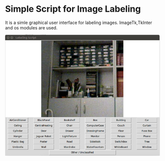 # Simple Script for Image Labeling
It is a simle graphical user interface for labeling images. ImageTk,TkInter and os modules are used.

![sampleGui](mdFileImage/script.png)
